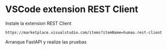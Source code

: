 # VSCode extension REST Client

Instale la extension REST Client

    https://marketplace.visualstudio.com/items?itemName=humao.rest-client

Arranque FastAPI y realize las pruebas
